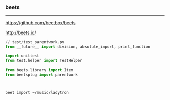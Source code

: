 ### beets
---
https://github.com/beetbox/beets

http://beets.io/

```py
// test/test_parentwork.py
from __future__ import division, absolute_import, print_function

import unittest
from test.helper import TestHelper

from beets.library import Item
from beetsplug import parentwork




```

```sh
beet import ~/music/ladytron
```

```
```


